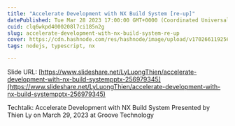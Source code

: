 ```yaml
---
title: "Accelerate Development with NX Build System [re-up]"
datePublished: Tue Mar 28 2023 17:00:00 GMT+0000 (Coordinated Universal Time)
cuid: clq6wkpd4000208l7ci185n2g
slug: accelerate-development-with-nx-build-system-re-up
cover: https://cdn.hashnode.com/res/hashnode/image/upload/v1702661192563/9dbe6380-c6f7-414e-b1c1-12e0b9f715fc.png
tags: nodejs, typescript, nx

---
```


Slide URL: [https://www.slideshare.net/LyLuongThien/accelerate-development-with-nx-build-systempptx-256979345](https://www.slideshare.net/LyLuongThien/accelerate-development-with-nx-build-systempptx-256979345)  
  
Techtalk: Accelerate Development with NX Build System Presented by Thien Ly on March 29, 2023 at Groove Technology
